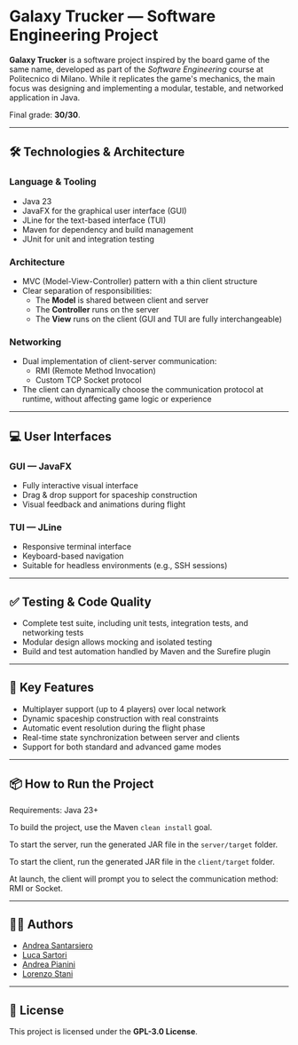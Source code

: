 # Galaxy Trucker — Software Engineering Project

**Galaxy Trucker** is a software project inspired by the board game of the same name, developed as part of the *Software Engineering* course at Politecnico di Milano. While it replicates the game's mechanics, the main focus was designing and implementing a modular, testable, and networked application in Java.

Final grade: **30/30**.

---

## 🛠️ Technologies & Architecture

### Language & Tooling
- Java 23
- JavaFX for the graphical user interface (GUI)
- JLine for the text-based interface (TUI)
- Maven for dependency and build management
- JUnit for unit and integration testing

### Architecture
- MVC (Model-View-Controller) pattern with a thin client structure
- Clear separation of responsibilities:
  - The **Model** is shared between client and server
  - The **Controller** runs on the server
  - The **View** runs on the client (GUI and TUI are fully interchangeable)

### Networking
- Dual implementation of client-server communication:
  - RMI (Remote Method Invocation)
  - Custom TCP Socket protocol
- The client can dynamically choose the communication protocol at runtime, without affecting game logic or experience

---

## 💻 User Interfaces

### GUI — JavaFX
- Fully interactive visual interface
- Drag & drop support for spaceship construction
- Visual feedback and animations during flight

### TUI — JLine
- Responsive terminal interface
- Keyboard-based navigation
- Suitable for headless environments (e.g., SSH sessions)

---

## ✅ Testing & Code Quality

- Complete test suite, including unit tests, integration tests, and networking tests
- Modular design allows mocking and isolated testing
- Build and test automation handled by Maven and the Surefire plugin

---

## 🚀 Key Features

- Multiplayer support (up to 4 players) over local network
- Dynamic spaceship construction with real constraints
- Automatic event resolution during the flight phase
- Real-time state synchronization between server and clients
- Support for both standard and advanced game modes

---

## 📦 How to Run the Project

Requirements: Java 23+

To build the project, use the Maven `clean install` goal.

To start the server, run the generated JAR file in the `server/target` folder.

To start the client, run the generated JAR file in the `client/target` folder.

At launch, the client will prompt you to select the communication method: RMI or Socket.

---

## 👨‍💻 Authors

- [Andrea Santarsiero](https://github.com/AndreaSantarsiero)  
- [Luca Sartori](https://github.com/Luca-Sartori)  
- [Andrea Pianini](https://github.com/AndreaPianini)  
- [Lorenzo Stani](https://github.com/lorenzostani)

---

## 📄 License

This project is licensed under the **GPL-3.0 License**.
